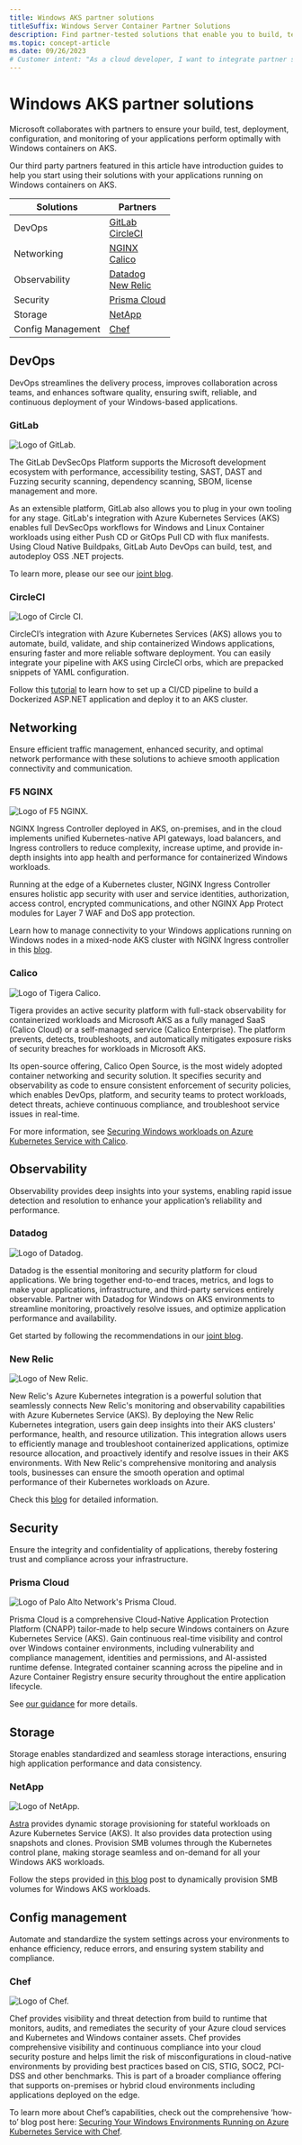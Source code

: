 ```yaml
---
title: Windows AKS partner solutions
titleSuffix: Windows Server Container Partner Solutions
description: Find partner-tested solutions that enable you to build, test, deploy, manage, and monitor your Windows-based apps on Windows containers on AKS.
ms.topic: concept-article
ms.date: 09/26/2023
# Customer intent: "As a cloud developer, I want to integrate partner solutions for Windows containers on AKS, so that I can optimize application deployment, enhance security, and improve observability across my Windows-based applications."
---
```


# Windows AKS partner solutions

Microsoft collaborates with partners to ensure your build, test, deployment, configuration, and monitoring of your applications perform optimally with Windows containers on AKS.  

Our third party partners featured in this article have introduction guides to help you start using their solutions with your applications running on Windows containers on AKS.

| Solutions          | Partners                                            |
|--------------------|-----------------------------------------------------|
| DevOps             | [GitLab](#gitlab) <br> [CircleCI](#circleci)        |
| Networking         | [NGINX](#f5-nginx) <br> [Calico](#calico)           |
| Observability      | [Datadog](#datadog) <br> [New Relic](#new-relic)    |
| Security           | [Prisma Cloud](#prisma-cloud)                       |
| Storage            | [NetApp](#netapp)                                   |
| Config Management  | [Chef](#chef)                                       |

## DevOps

DevOps streamlines the delivery process, improves collaboration across teams, and enhances software quality, ensuring swift, reliable, and continuous deployment of your Windows-based applications.

### GitLab

![Logo of GitLab.](./media/windows-aks-partner-solutions/gitlab.png)

The GitLab DevSecOps Platform supports the Microsoft development ecosystem with performance, accessibility testing, SAST, DAST and Fuzzing security scanning, dependency scanning, SBOM, license management and more.

As an extensible platform, GitLab also allows you to plug in your own tooling for any stage. GitLab's integration with Azure Kubernetes Services (AKS) enables full DevSecOps workflows for Windows and Linux Container workloads using either Push CD or GitOps Pull CD with flux manifests. Using Cloud Native Buildpaks, GitLab Auto DevOps can build, test, and autodeploy OSS .NET projects.

To learn more, please our see our [joint blog](https://techcommunity.microsoft.com/t5/containers/using-gitlab-to-build-and-deploy-windows-containers-on-azure/ba-p/3889929).

### CircleCI

![Logo of Circle CI.](./media/windows-aks-partner-solutions/circleci.png)

CircleCI’s integration with Azure Kubernetes Services (AKS) allows you to automate, build, validate, and ship containerized Windows applications, ensuring faster and more reliable software deployment. You can easily integrate your pipeline with AKS using CircleCI orbs, which are prepacked snippets of YAML configuration.  

Follow this [tutorial](https://techcommunity.microsoft.com/t5/containers/continuous-deployment-of-windows-containers-with-circleci-and/ba-p/3841220) to learn how to set up a CI/CD pipeline to build a Dockerized ASP.NET application and deploy it to an AKS cluster. 

## Networking

Ensure efficient traffic management, enhanced security, and optimal network performance with these solutions to achieve smooth application connectivity and communication.

### F5 NGINX

![Logo of F5 NGINX.](./media/windows-aks-partner-solutions/f5.png)

NGINX Ingress Controller deployed in AKS, on-premises, and in the cloud implements unified Kubernetes-native API gateways, load balancers, and Ingress controllers to reduce complexity, increase uptime, and provide in-depth insights into app health and performance for containerized Windows workloads.

Running at the edge of a Kubernetes cluster, NGINX Ingress Controller ensures holistic app security with user and service identities, authorization, access control, encrypted communications, and other NGINX App Protect modules for Layer 7 WAF and DoS app protection.

Learn how to manage connectivity to your Windows applications running on Windows nodes in a mixed-node AKS cluster with NGINX Ingress controller in this [blog](https://techcommunity.microsoft.com/t5/containers/improving-customer-experiences-with-f5-nginx-and-windows-on/ba-p/3820344).

### Calico

![Logo of Tigera Calico.](./media/windows-aks-partner-solutions/tigera.png)

Tigera provides an active security platform with full-stack observability for containerized workloads and Microsoft AKS as a fully managed SaaS (Calico Cloud) or a self-managed service (Calico Enterprise). The platform prevents, detects, troubleshoots, and automatically mitigates exposure risks of security breaches for workloads in Microsoft AKS.

Its open-source offering, Calico Open Source, is the most widely adopted container networking and security solution. It specifies security and observability as code to ensure consistent enforcement of security policies, which enables DevOps, platform, and security teams to protect workloads, detect threats, achieve continuous compliance, and troubleshoot service issues in real-time.  

For more information, see [Securing Windows workloads on Azure Kubernetes Service with Calico](https://techcommunity.microsoft.com/t5/containers/securing-windows-workloads-on-azure-kubernetes-service-with/ba-p/3815429).

## Observability

Observability provides deep insights into your systems, enabling rapid issue detection and resolution to enhance your application’s reliability and performance.

### Datadog

![Logo of Datadog.](./media/windows-aks-partner-solutions/datadog.png)

Datadog is the essential monitoring and security platform for cloud applications. We bring together end-to-end traces, metrics, and logs to make your applications, infrastructure, and third-party services entirely observable. Partner with Datadog for Windows on AKS environments to streamline monitoring, proactively resolve issues, and optimize application performance and availability.  

Get started by following the recommendations in our [joint blog](https://techcommunity.microsoft.com/t5/containers/gain-full-observability-into-windows-containers-on-azure/ba-p/3853603).

### New Relic

![Logo of New Relic.](./media/windows-aks-partner-solutions/newrelic.png)

New Relic's Azure Kubernetes integration is a powerful solution that seamlessly connects New Relic's monitoring and observability capabilities with Azure Kubernetes Service (AKS). By deploying the New Relic Kubernetes integration, users gain deep insights into their AKS clusters' performance, health, and resource utilization. This integration allows users to efficiently manage and troubleshoot containerized applications, optimize resource allocation, and proactively identify and resolve issues in their AKS environments. With New Relic's comprehensive monitoring and analysis tools, businesses can ensure the smooth operation and optimal performance of their Kubernetes workloads on Azure.

Check this [blog](https://techcommunity.microsoft.com/t5/containers/leveraging-new-relic-for-instrumentation-of-windows-container-on/ba-p/3870323) for detailed information.

## Security

Ensure the integrity and confidentiality of applications, thereby fostering trust and compliance across your infrastructure.

### Prisma Cloud

![Logo of Palo Alto Network's Prisma Cloud.](./media/windows-aks-partner-solutions/prismacloud.png)

Prisma Cloud is a comprehensive Cloud-Native Application Protection Platform (CNAPP) tailor-made to help secure Windows containers on Azure Kubernetes Service (AKS). Gain continuous real-time visibility and control over Windows container environments, including vulnerability and compliance management, identities and permissions, and AI-assisted runtime defense. Integrated container scanning across the pipeline and in Azure Container Registry ensure security throughout the entire application lifecycle.  

See [our guidance](https://techcommunity.microsoft.com/t5/containers/unlocking-new-possibilities-with-prisma-cloud-and-windows/ba-p/3866485) for more details.

## Storage

Storage enables standardized and seamless storage interactions, ensuring high application performance and data consistency.

### NetApp

![Logo of NetApp.](./media/windows-aks-partner-solutions/netapp.png)

[Astra](https://www.netapp.com/cloud-services/astra/) provides dynamic storage provisioning for stateful workloads on Azure Kubernetes Service (AKS). It also provides data protection using snapshots and clones. Provision SMB volumes through the Kubernetes control plane, making storage seamless and on-demand for all your Windows AKS workloads.

Follow the steps provided in [this blog](https://techcommunity.microsoft.com/t5/azure-architecture-blog/azure-netapp-files-smb-volumes-for-azure-kubernetes-services/ba-p/3052900) post to dynamically provision SMB volumes for Windows AKS workloads.

## Config management

Automate and standardize the system settings across your environments to enhance efficiency, reduce errors, and ensuring system stability and compliance.

### Chef

![Logo of Chef.](./media/windows-aks-partner-solutions/progress.png)

Chef provides visibility and threat detection from build to runtime that monitors, audits, and remediates the security of your Azure cloud services and Kubernetes and Windows container assets. Chef provides comprehensive visibility and continuous compliance into your cloud security posture and helps limit the risk of misconfigurations in cloud-native environments by providing best practices based on CIS, STIG, SOC2, PCI-DSS and other benchmarks. This is part of a broader compliance offering that supports on-premises or hybrid cloud environments including applications deployed on the edge.

To learn more about Chef’s capabilities, check out the comprehensive ‘how-to’ blog post here: [Securing Your Windows Environments Running on Azure Kubernetes Service with Chef](https://techcommunity.microsoft.com/t5/containers/securing-your-windows-environments-running-on-azure-kubernetes/ba-p/3821830).
